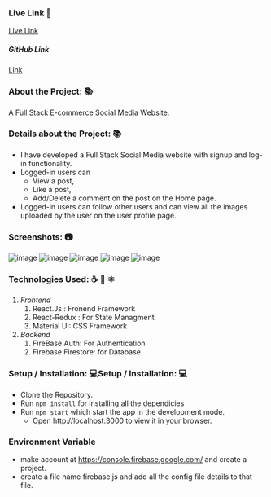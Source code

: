 ### Live Link 🔗
[Live Link](https://crossmeet-43bea.web.app/ "Live Link")


##### GitHub Link
[Link](https://github.com/Nitiksharma2001/Crossmeet "Link")


### About the Project: 📚
A Full Stack E-commerce Social Media Website.

### Details about the Project: 📚
- I have developed a Full Stack Social Media website with signup and log-in functionality.
- Logged-in users can
	- 	View a post, 
	- 	Like a post,
	- 	Add/Delete a comment on the post on the Home page.
- Logged-in users can follow other users and can view all the images uploaded by the user on the user profile page.


### Screenshots: 📷
![image](https://github.com/Nitiksharma2001/Crossmeet/assets/82705199/139d2418-85d5-4093-99a3-9cff4cbd003d)
![image](https://github.com/Nitiksharma2001/Crossmeet/assets/82705199/7b5e8b66-e00f-4b81-aa56-8e1be99a7599)
![image](https://github.com/Nitiksharma2001/Crossmeet/assets/82705199/1eee8689-23d8-4fe3-9e26-c6aa64f4b8e6)
![image](https://github.com/Nitiksharma2001/Crossmeet/assets/82705199/6db3affe-21fc-41f3-acbb-1360f920166a)
![image](https://github.com/Nitiksharma2001/Crossmeet/assets/82705199/1df936ab-d229-4ae0-a1ea-43777914864e)

### Technologies Used: ☕️ 🐍 ⚛️
1. *Frontend*
	1. React.Js : Fronend Framework
	2. React-Redux : For State Managment
	3. Material UI: CSS Framework 
2.  *Backend*
	1. FireBase Auth: For Authentication
	2. Firebase Firestore: for Database

### Setup / Installation: 💻Setup / Installation: 💻
- Clone the Repository.
- Run `npm install` for installing all the dependicies
- Run `npm start` which start the app in the development mode.
	- Open http://localhost:3000 to view it in your browser.


### Environment Variable
- make account at https://console.firebase.google.com/ and create a project.
- create a file name firebase.js and add all the config file details to that file.
